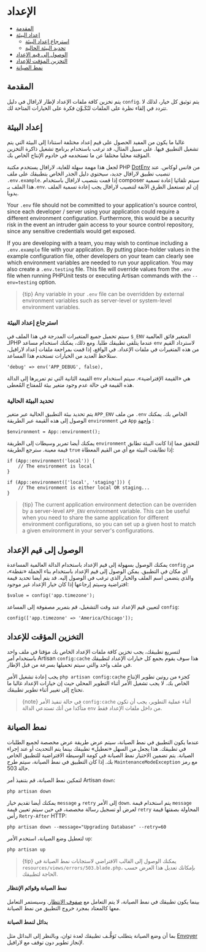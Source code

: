 # الإعداد

- [المقدمة](#introduction)
- [إعداد البيئة](#environment-configuration)
    - [استرجاع إعداد البيئة](#retrieving-environment-configuration)
    - [تحديد البيئة الحالية](#determining-the-current-environment)
- [الوصول إلى قيم الإعداد](#accessing-configuration-values)
- [التخزين المؤقت للإعداد](#configuration-caching)
- [نمط الصيانة](#maintenance-mode)

<a name="introduction"></a>
## المقدمة

يتم تخزين كافة ملفات الإعداد لإطار لارافال في دليل `config`. يتم توثيق كل خيار، لذلك لا تتردد في إلقاء نظرة على الملفات لتُكَـوِّن فكرة على الخيارات المتاحة لك.

<a name="environment-configuration"></a>
## إعداد البيئة

غالبا ما يكون من المفيد الحصول على قيم إعداد مختلفة استنادا إلى البيئة التي يتم تشغيل التطبيق فيها. على سبيل المثال، قد ترغب باستخدام برنامج تشغيل ذاكرة التخزين المؤقتة محليا مختلفا عن ما تستخدمه في خادوم الإنتاج الخاص بك.

لجعل هذا مهمة سهلة للغاية، لارافال يستخدم مكتبة PHP [DotEnv](https://github.com/vlucas/phpdotenv) من فانس لوكاس. عند تنصيب تطبيق لارافال جديد، سيحتوي دليل الجذر الخاص بتطبيقك على ملف `.env.example`. إذا قمت بتنصيب لارافال باستخدام composer سيتم تلقائيا إعادة تسمية هذا الملف بـ`.env`. إن لم تستعمل الطرق الآنفة لتنصيب لارافال يجب إعادة تسمية الملف يدويا. 

Your `.env` file should not be committed to your application's source control, since each developer / server using your application could require a different environment configuration. Furthermore, this would be a security risk in the event an intruder gain access to your source control repository, since any sensitive credentials would get exposed.

If you are developing with a team, you may wish to continue including a `.env.example` file with your application. By putting place-holder values in the example configuration file, other developers on your team can clearly see which environment variables are needed to run your application. You may also create a `.env.testing` file. This file will override values from the `.env` file when running PHPUnit tests or executing Artisan commands with the `--env=testing` option.

> {tip} Any variable in your `.env` file can be overridden by external environment variables such as server-level or system-level environment variables.

<a name="retrieving-environment-configuration"></a>
### استرجاع إعداد البيئة

سيتم تحميل جميع المتغيرات المدرجة في هذا الملف في `$_ENV` المتغير فائق العالمية لـPHP عندما يتلقى تطبيقك طلبا. ومع ذلك، يمكنك استخدام مساعد `env` لاسترداد القيم من هذه المتغيرات في ملفات الإعداد. في الواقع، إذا قمت بمراجعة ملفات إعداد لارافيل، ستلاحظ العديد من الخيارات تستخدم هذا المساعد.

    'debug' => env('APP_DEBUG', false),

القيمة الثانية التي تم تمريرها إلى الدالة `env` هي «القيمة الإفتراضية». سيتم استخدام هذه القيمة في حالة عدم وجود متغير بيئة للمفتاح المُعطى.

<a name="determining-the-current-environment"></a>
### تحديد البيئة الحالية

يتم تحديد بيئة التطبيق الحالية عبر متغير `APP_ENV` من ملف `.env` الخاص بك. يمكنك الوصول إلى هذه القيمة عبر الطريقة `environment` في `App` [واجهة](/docs/{{version}}/facades) :

    $environment = App::environment();

يمكنك أيضا تمرير وسيطات إلى الطريقة `environment` للتحقق مما إذا كانت البيئة تطابق قيمة معينة. سترجع الطريقة `true` إذا تطابقت البيئة مع أي من القيم المعطاة:

    if (App::environment('local')) {
        // The environment is local
    }

    if (App::environment(['local', 'staging'])) {
        // The environment is either local OR staging...
    }

> {tip} The current application environment detection can be overriden by a server-level `APP_ENV` environment variable. This can be useful when you need to share the same application for different environment configurations, so you can set up a given host to match a given environment in your server's configurations.

<a name="accessing-configuration-values"></a>
## الوصول إلى قيم الإعداد

يمكنك الوصول بسهولة إلى قيم الإعداد باستخدام الدالة العالمية المساعدة `config` من أي مكان في التطبيق. يمكن الوصول إلى قيم الإعداد باستخدام بناء الجملة «نقطة»، والذي يتضمن اسم الملف والخيار الذي ترغب في الوصول إليه. قد يتم أيضا تحديد قيمة افتراضية وسيتم إرجاعها إذا كان خيار الإعداد غير موجود:

    $value = config('app.timezone');

لتعيين قيم الإعداد عند وقت التشغيل، قم بتمرير مصفوفة إلى المساعد `config`:

    config(['app.timezone' => 'America/Chicago']);

<a name="configuration-caching"></a>
## التخزين المؤقت للإعداد

لتسريع تطبيقك، يجب تخزين كافة ملفات الإعداد الخاص بك مؤقتا في ملف واحد باستخدام أمر Artisan `config:cache` هذا سوف يقوم بجمع كل خيارات الإعداد لتطبيقك في ملف واحد والتي سيتم تحميلها بسرعة من قبل الإطار.

يجب إعادة تشغيل الأمر `php artisan config:cache` كجزء من روتين تطوير الإنتاج الخاص بك. لا يجب تشغيل الأمر أثناء التطوير المحلي حيث إن خيارات الإعداد غالبا ما تحتاج إلى تغيير أثناء تطوير تطبيقك.

> {note} في حالة تنفيذ الأمر `config:cache` أثناء عملية التطوير، يجب أن تكون متأكدا من أنك تستدعي الدالة `env` من داخل ملفات الإعداد فقط.

<a name="maintenance-mode"></a>
## نمط الصيانة

عندما يكون التطبيق في نمط الصيانة، سيتم عرض طريقة عرض مخصصة لجميع الطلبات في تطبيقك. هذا يجعل من السهل «تعطيل» تطبيقك بينما يتم التحديث أو عند إجراء الصيانة. يتم تضمين الاختيار نمط الصيانة في كومة الوسيطة الافتراضية للتطبيق الخاص بك. إذا كان التطبيق في نمط الصيانة، سيتم طرح `MaintenanceModeException` مع رمز حالة 503.

لتمكين نمط الصيانة، قم بتنفيذ أمر Artisan `down`:

    php artisan down

يمكنك أيضا تقديم خيار `message` و `retry` إلى الأمر `down`. يتم استخدام قيمة  `message`  لعرض أو تسجيل رسالة مخصصة، في حين سيتم تعيين قيمة `retry` المحاولة بصفتها قيمة رأس `Retry-After` HTTP:

    php artisan down --message="Upgrading Database" --retry=60

لتعطيل وضع الصيانة، استخدم الأمر `up`:

    php artisan up

> {tip} يمكنك الوصول إلى القالب الافتراضي لاستجابات نمط الصيانة في `resources/views/errors/503.blade.php`، بإمكانك تعديل هذا العرض حسب الحاجة لتطبيقك.

#### نمط الصيانة وقوائم الإنتظار

بينما يكون تطبيقك في نمط الصيانة، لا يتم التعامل مع [صفوف الانتظار](/docs/{{version}}/queues). وسيستمر التعامل معها كالمعتاد بمجرد خروج التطبيق من نمط الصيانة.

#### بدائل لنمط الصيانة

بما أن وضع الصيانة يتطلب تَوَقُّـف تطبيقك لعدة ثوان، وبالنظر إلى البدائل مثل [Envoyer](https://envoyer.io) لإنجاز تطوير دون توقف مع لارافيل.
